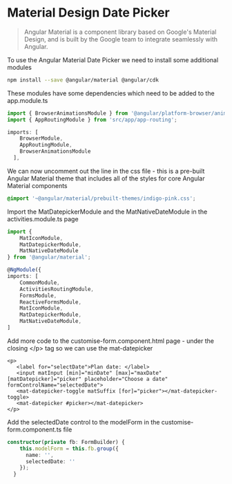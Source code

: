 # Material Design Date Picker

> Angular Material is a component library based on Google's Material Design, and is built by the Google team to integrate seamlessly with Angular.

To use the Angular Material Date Picker we need to install some additional modules

```bash
npm install --save @angular/material @angular/cdk
```

These modules have some dependencies which need to be added to the app.module.ts

```typescript
import { BrowserAnimationsModule } from '@angular/platform-browser/animations';
import { AppRoutingModule } from 'src/app/app-routing';

imports: [
    BrowserModule,
    AppRoutingModule,
    BrowserAnimationsModule
  ],
```

We can now uncomment out the line in the css file - this is a pre-built Angular Material theme that includes all of the styles for core Angular Material components

```css
@import '~@angular/material/prebuilt-themes/indigo-pink.css';
```

Import the MatDatepickerModule and the MatNativeDateModule in the activities.module.ts page

```typescript
import {
    MatIconModule,
    MatDatepickerModule,
    MatNativeDateModule
} from '@angular/material';

@NgModule({
imports: [
    CommonModule,
    ActivitiesRoutingModule,
    FormsModule,
    ReactiveFormsModule,
    MatIconModule,
    MatDatepickerModule,
    MatNativeDateModule,
]
```

Add more code to the customise-form.component.html page - under the closing &lt;/p&gt; tag so we can use the mat-datepicker

```markup
<p>
   <label for="selectDate">Plan date: </label>
   <input matInput [min]="minDate" [max]="maxDate" [matDatepicker]="picker" placeholder="Choose a date" formControlName="selectedDate">
   <mat-datepicker-toggle matSuffix [for]="picker"></mat-datepicker-toggle>
   <mat-datepicker #picker></mat-datepicker>
</p>
```

Add the selectedDate control to the modelForm in the customise-form.component.ts file

```typescript
constructor(private fb: FormBuilder) {
    this.modelForm = this.fb.group({
      name: '',
      selectedDate: ''
    });
  }
```

